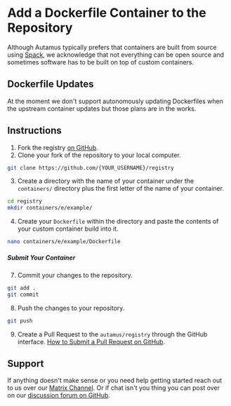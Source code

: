 # Add a Dockerfile Container to the Repository
Although Autamus typically prefers that containers are built from source using [Spack](add-a-spack-container.md), we acknowledge that not everything can be open source and sometimes software has to be built on top of custom containers.

## Dockerfile Updates
At the moment we don't support autonomously updating Dockerfiles when the upstream container updates but those plans are in the works.

## Instructions
1. Fork the registry [on GitHub](https://github.com/autamus/registry).
2. Clone your fork of the repository to your local computer.
```bash
git clone https://github.com/{YOUR_USERNAME}/registry
```
3. Create a directory with the name of your container under the `containers/` directory plus the first letter of the name of your container.
```bash
cd registry
mkdir containers/e/example/
```
4. Create your `Dockerfile` within the directory and paste the contents of your custom container build into it.
```bash
nano containers/e/example/Dockerfile
```
##### Submit Your Container
7. Commit your changes to the repository.
```bash
git add .
git commit
```
8. Push the changes to your repository.
```bash
git push
```
9. Create a Pull Request to the `autamus/registry` through the GitHub interface. [How to Submit a Pull Request on GitHub](https://docs.github.com/en/github/collaborating-with-pull-requests/proposing-changes-to-your-work-with-pull-requests/creating-a-pull-request).

## Support
If anything doesn't make sense or you need help getting started reach out to us over our [Matrix Channel](https://matrix.to/#/!JZvPdVciSYDEVxNZHK:matrix.org?via=matrix.org). Or if chat isn't you thing you can post over on our [discussion forum on GitHub](https://github.com/autamus/registry/discussions).